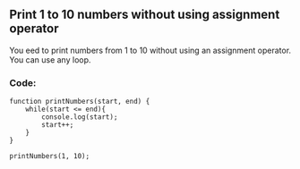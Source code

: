 ## Print 1 to 10 numbers without using assignment operator

You eed to print numbers from 1 to 10 without using an assignment operator. You can use any loop.

### Code:

```
function printNumbers(start, end) {
    while(start <= end){
        console.log(start);
        start++;
    }
}

printNumbers(1, 10);
```
